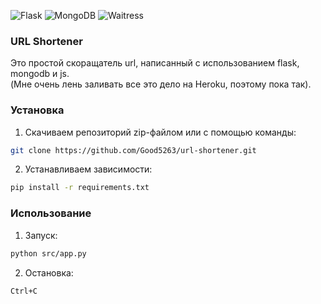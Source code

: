 ![Flask](https://img.shields.io/badge/flask-v1.1.2-blue?style=flat-square)
![MongoDB](https://img.shields.io/badge/pymongo-v3.11.3-blue?style=flat-square)
![Waitress](https://img.shields.io/badge/waitress-v1.4.4-blue?style=flat-square)

### URL Shortener
Это простой скоращатель url, написанный с использованием flask, mongodb и js.<br>
(Мне очень лень заливать все это дело на Heroku, поэтому пока так).

### Установка
1) Скачиваем репозиторий zip-файлом или с помощью команды:
```bash
git clone https://github.com/Good5263/url-shortener.git
```
2) Устанавливаем зависимости:
```bash
pip install -r requirements.txt
```

### Использование
1) Запуск:
```bash
python src/app.py
```
2) Остановка:
```bash
Ctrl+C  
```
